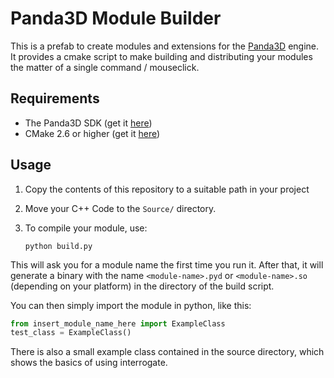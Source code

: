 
# Panda3D Module Builder

This is a prefab to create modules and extensions for the <a href="http://github.com/panda3d/panda3d">Panda3D</a> engine. It provides a cmake script to make building
and distributing your modules the matter of a single command / mouseclick.

## Requirements

- The Panda3D SDK (get it <a href="http://www.panda3d.org/download.php?sdk">here</a>)
- CMake 2.6 or higher (get it <a href="https://cmake.org/download/">here</a>)


## Usage


1. Copy the contents of this repository to a suitable path in your project
2. Move your C++ Code to the `Source/` directory.
3. To compile your module, use:

    ```
    python build.py
    ```

This will ask you for a module name the first time you run it. After that, it will generate a binary with the name `<module-name>.pyd` or `<module-name>.so` (depending on your platform) in the directory of the build script.

You can then simply import the module in python, like this:

```python
from insert_module_name_here import ExampleClass
test_class = ExampleClass()
```

There is also a small example class contained in the source directory, which shows the
basics of using interrogate.

